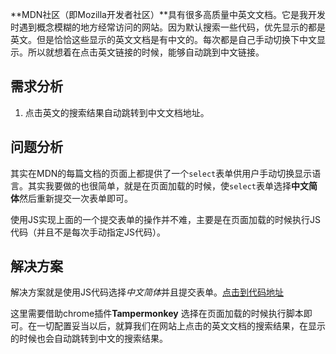 **MDN社区（即Mozilla开发者社区）**具有很多高质量中英文文档。它是我开发时遇到概念模糊的地方经常访问的网站。因为默认搜索一些代码，优先显示的都是英文。但是恰恰这些显示的英文文档是有中文的。每次都是自己手动切换下中文显示。所以就想着在点击英文链接的时候，能够自动跳到中文链接。

## 需求分析

1. 点击英文的搜索结果自动跳转到中文文档地址。


## 问题分析

其实在MDN的每篇文档的页面上都提供了一个`select`表单供用户手动切换显示语言。其实我要做的也很简单，就是在页面加载的时候，使`select`表单选择**中文简体**然后重新提交一次表单即可。

使用JS实现上面的一个提交表单的操作并不难，主要是在页面加载的时候执行JS代码（并且不是每次手动指定JS代码）。

## 解决方案

解决方案就是使用JS代码选择*中文简体*并且提交表单。[点击到代码地址](https://gist.github.com/zhiqiang21/324ed64c89416a24891b4eccee17ec78)

这里需要借助chrome插件**Tampermonkey** 选择在页面加载的时候执行脚本即可。在一切配置妥当以后，就算我们在网站上点击的英文文档的搜索结果，在显示的时候也会自动跳转到中文的搜索结果。




